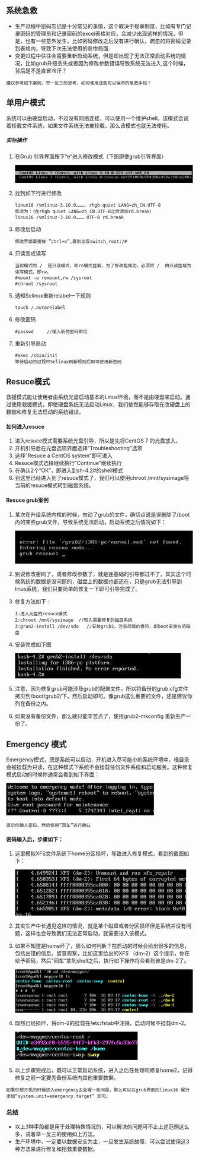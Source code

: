 ## 系统急救
* 生产过程中密码忘记是十分常见的事情，这个取决于规章制度，比如有专门记录密码的管理员和记录密码的excel表格对应，会减少出现这样的情况，但是，也有一些意外发生，比如密码修改之后没有进行确认，疏忽的将密码记录到表格内，导致下次无法使用的悲惨局面.
* 变更过程中往往会需要重新启动系统，但是却出现了无法正常启动系统的情况，比如grub升级丢失或者因为修改参数错误导致系统无法进入,这个时候，背后是不是直冒冷汗？

`建议参考如下案例，举一反三的思考，如何使用这些可以保命的急救手段！`

## 单用户模式
系统可以由硬盘启动，不过没有网络连接，可以使用一个维护shell。该模式会试着挂载文件系统，如果文件系统无法被挂载，那么该模式也就无法使用。
##### 实际操作
1.	在Grub 引导界面按下“e”进入修改模式（下图即使grub引导界面）

	![png](./images/案例密码找回/grub引导界面.PNG)

2.	找到如下行进行修改

		linux16 /vmlinuz-3.10.0………. rhgb quiet LANG=zh_CN.UTF-8
		修改为：（在rhgb quiet LANG=zh_CN.UTF-8之后添加rd.break）
		linux16 /vmlinuz-3.10.0……… UTF-8 rd.break

3.	修改后启动
		
		修改界面直接按 ”ctrl+x”,直到出现switch_root:/#

4.	只读变成读写
	
		当前模式的 /  是只读模式，即ro模式挂载，为了修改能成功，必须将 /  由只读挂载为读写模式，即rw。
		#mount –o remount,rw /sysroot
		#chroot /sysroot

5.	通知Selinux重新relabel一下规则

		touch /.autorelabel

6.	修改密码
		
		#passwd     //输入新的密码即可

7.	重新引导启动

		#exec /sbin/init
		等待启动的过程中Selinux刷新规则后即可使用新密码

## Resuce模式
救援模式能让使用者由系统光盘启动基本的Linux环境，而不是由硬盘来启动。通过使用救援模式，即使硬盘系统无法启动Linux，我们依然能够存取在改硬盘上的数据和修复无法启动的系统错误。

#### 如何进入resuce
1.	进入resuce模式需要系统光盘引导，所以是先将CentOS 7 的光盘放入。
2.	开机引导后在光盘选项界面选择”Troubleshooting”选项
3.	选择”Resuce a CentOS system”即可进入
4.	Resuce模式选择继续执行”Continue”继续执行
5.	在确认2个”OK”，即进入到sh-4.2#的shell模式
6.	到这里已经进入到了resuce模式了，我们可以使用chroot /mnt/sysimage将当前的resuce模式转到磁盘系统。

#### Resuce grub案例
1.	某次在升级系统内核的时候，勿动了grub的文件，确切点说是误删除了/boot内的某些grub文件，导致系统无法启动，启动系统之后情况如下：

	![png](./images/案例密码找回/miss.PNG)

	
2.	别说修改密码了，或者修改参数了，就是连基础的引导都过不了，其实这个时候系统的数据是没问题的，磁盘上的数据也都还在，只是grub无法引导到linux系统，我们只要简单的修复一下即可引导完成了。

3.	修复方法如下：
	
		1:进入光盘的resuce模式
		2:chroot /mnt/sysimage  //转入需要修复的磁盘系统
		3:grun2-install /dev/sda   //安装grub2，注意后面的盘符，即boot安装在的磁盘

4. 安装完成如下图

	![png](./images/案例密码找回/grubinstall.PNG)

5.	注意，因为修复grub可能涉及grub的配置文件，所以将备份的grub.cfg文件拷贝到/boot/grub2/下，然后启动即可。像grub这么重要的文件，还是建议你列在备份之内。

6.	如果没有备份文件，那么就只能辛苦点了，使用grub2-mkconfig 重新生产一份了。

## Emergency 模式
Emergency模式，既是系统可以启动，开机进入尽可能小的系统环境中，根目录会被挂载为只读，在这种模式下系统不会挂载任何文件系统和启动服务。这种修复模式启动的时候你通常会看到如下界面：
	
![png](./images/案例密码找回/EMgrub.PNG)

`提示你输入密码，然后使用”回车”进行确认`

#### 密码输入后，步骤如下：
1.	这里模拟XFS文件系统下home分区损坏，导致进入修复模式，看到的截图如下：

	![png](./images/案例密码找回/home损坏.PNG)

2.	其实生产中长遇见这样的情况，就是某个磁盘或者分区损坏但是系统并没有问题，这样也会导致我们无法正常启动，就需要进入该模式。
3.	如果不知道是home坏了，那么如何判断？在启动的时候会给出很多的信息，包括出错的信息。留意观察，比如这里给出的XFS （dm-2）这个提示，你在给予密码，然后”回车”拿到shell之后，执行如下操作将会看到谁是dm-2了。

	![png](./images/案例密码找回/dm2.PNG)

4.	既然已经损坏，将dm-2的挂载在/etc/fstab中注销，启动时候不挂载dm-2。

	![png](./images/案例密码找回/fstab.PNG)

5.	以上步骤完成后，既可以正常启动系统，进入之后在处理和修复home2，记得修复之前一定要先备份系统内其他重要数据。

`如果你想开机的时候进入emergency去处理一些问题，那么可以在grub界面的linux16 尾行添加”system.unit=emergency.target” 即可。`

### 总结
* 以上3种手段都是用于处理特殊情况的，可以解决的问题可不止上述范例这么多，试着举一反三的使用如上方法。
* 生产环境中，一定要以数据安全为主，一旦发生系统故障，可以尝试使用这3种方法来进行修复和抢救重要数据。
